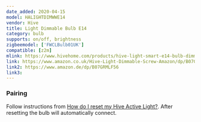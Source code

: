 ```yaml
---
date_added: 2020-04-15
model: HALIGHTDIMWWE14
vendor: Hive
title: Light Dimmable Bulb E14
category: bulb
supports: on/off, brightness
zigbeemodel: ['FWCLBulb01UK']
compatible: [z2m]
mlink: https://www.hivehome.com/products/hive-light-smart-e14-bulb-dimmable-warm-white
link: https://www.amazon.co.uk/Hive-Light-Dimmable-Screw-Amazon/dp/B07GRMLF56/
link2: https://www.amazon.de/dp/B07GRMLF56
link3: 
---
```

### Pairing
Follow instructions from
[How do I reset my Hive Active Light?](https://www.hivehome.com/ca/support/Help_installing_Hive/HIH_Hive_Active_Light/How-do-I-reset-my-Hive-Active-Light). After resetting the bulb will automatically connect.